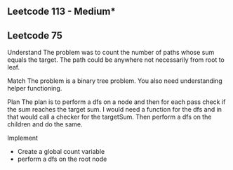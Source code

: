## Leetcode 113 - Medium*
## Leetcode 75

Understand
The problem was to count the number of paths whose sum equals the target. The path could be anywhere not necessarily from root to leaf.

Match
The problem is a binary tree problem. You also need understanding helper functioning.

Plan
The plan is to perform a dfs on a node and then for each pass check if the sum reaches the target sum. I would need a function for the dfs and in that would call a checker for the targetSum. Then perform a dfs on the children and do the same.

Implement
- Create a global count variable
- perform a dfs on the root node